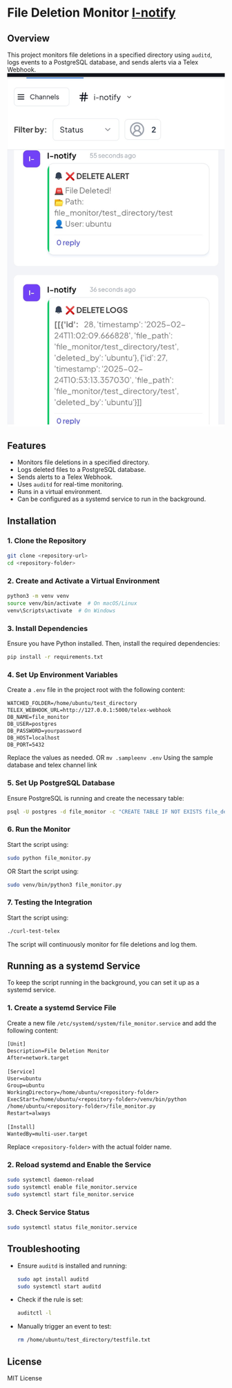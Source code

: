 # File Deletion Monitor [I-notify](https://telex-app.onrender.com/docs)

## Overview
This project monitors file deletions in a specified directory using `auditd`, logs events to a PostgreSQL database, and sends alerts via a Telex Webhook.
![Alt text](Screenshot_2025-02-24-12-03-13-670_com.android.chrome~2.jpg)
## Features
- Monitors file deletions in a specified directory.
- Logs deleted files to a PostgreSQL database.
- Sends alerts to a Telex Webhook.
- Uses `auditd` for real-time monitoring.
- Runs in a virtual environment.
- Can be configured as a systemd service to run in the background.

## Installation

### 1. Clone the Repository
```sh
git clone <repository-url>
cd <repository-folder>
```

### 2. Create and Activate a Virtual Environment
```sh
python3 -m venv venv
source venv/bin/activate  # On macOS/Linux
venv\Scripts\activate  # On Windows
```

### 3. Install Dependencies
Ensure you have Python installed. Then, install the required dependencies:
```sh
pip install -r requirements.txt
```

### 4. Set Up Environment Variables
Create a `.env` file in the project root with the following content:
```
WATCHED_FOLDER=/home/ubuntu/test_directory
TELEX_WEBHOOK_URL=http://127.0.0.1:5000/telex-webhook
DB_NAME=file_monitor
DB_USER=postgres
DB_PASSWORD=yourpassword
DB_HOST=localhost
DB_PORT=5432
```
Replace the values as needed.
OR
```mv .sampleenv .env```
Using the sample database and telex channel link

### 5. Set Up PostgreSQL Database
Ensure PostgreSQL is running and create the necessary table:
```sh
psql -U postgres -d file_monitor -c "CREATE TABLE IF NOT EXISTS file_deletions (id SERIAL PRIMARY KEY, timestamp TIMESTAMP DEFAULT CURRENT_TIMESTAMP, file_path TEXT NOT NULL, deleted_by TEXT NOT NULL);"
```

### 6. Run the Monitor
Start the script using:
```sh
sudo python file_monitor.py
```
OR
Start the script using:
```sh
sudo venv/bin/python3 file_monitor.py
```
### 7. Testing the Integration
Start the script using:
```sh
./curl-test-telex
```

The script will continuously monitor for file deletions and log them.

## Running as a systemd Service
To keep the script running in the background, you can set it up as a systemd service.

### 1. Create a systemd Service File
Create a new file `/etc/systemd/system/file_monitor.service` and add the following content:
```
[Unit]
Description=File Deletion Monitor
After=network.target

[Service]
User=ubuntu
Group=ubuntu
WorkingDirectory=/home/ubuntu/<repository-folder>
ExecStart=/home/ubuntu/<repository-folder>/venv/bin/python /home/ubuntu/<repository-folder>/file_monitor.py
Restart=always

[Install]
WantedBy=multi-user.target
```
Replace `<repository-folder>` with the actual folder name.

### 2. Reload systemd and Enable the Service
```sh
sudo systemctl daemon-reload
sudo systemctl enable file_monitor.service
sudo systemctl start file_monitor.service
```

### 3. Check Service Status
```sh
sudo systemctl status file_monitor.service
```

## Troubleshooting
- Ensure `auditd` is installed and running:
  ```sh
  sudo apt install auditd
  sudo systemctl start auditd
  ```
- Check if the rule is set:
  ```sh
  auditctl -l
  ```
- Manually trigger an event to test:
  ```sh
  rm /home/ubuntu/test_directory/testfile.txt
  ```

## License
MIT License

